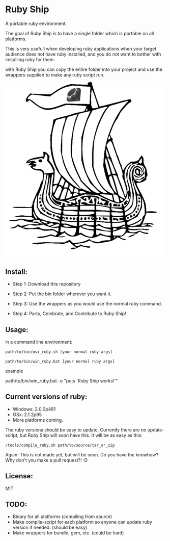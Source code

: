 Ruby Ship
=========

A portable ruby environment.

The goal of Ruby Ship is to have a single folder which is portable on all platforms. 

This is very usefull when developing ruby applications when your target audience does not have ruby installed, and you do not want to bother with installing ruby for them.

with Ruby Ship you can copy the entire folder into your project and use the wrappers supplied to make any ruby script run.

![Ruby Ship](/image/ruby_ship.png?raw=true)

## Install:

- Step 1: Download this repository

- Step 2: Put the bin folder wherever you want it.

- Step 3: Use the wrappers as you would use the normal ruby command.

- Step 4: Party, Celebrate, and Contribute to Ruby Ship!


## Usage:

in a command line environment:
```
path/to/bin/osx_ruby.sh [your normal ruby args]
```
```
path/to/bin/win_ruby.bat [your normal ruby args]
```
example

path/to/bin/win_ruby.bat -e "puts 'Ruby Ship works!'"

## Current versions of ruby:

- Windows: 2.0.0p481
- OSx: 2.1.2p95
- More platforms coming. 

The ruby versions should be easy to update. Currently there are no update-script, but Ruby Ship will soon have this. It will  be as easy as this:

```
/tools/compile_ruby.sh path/to/source/tar_or_zip
```

Again: This is not made yet, but will be soon. Do you have the knowhow? Why don't you make a pull request?! :D

## License:

MIT

## TODO:

- Binary for all platforms (compiling from source)
- Make compile-script for each platform so anyone can update ruby version if needed. (should be easy)
- Make wrappers for bundle, gem, etc. (could be hard)
